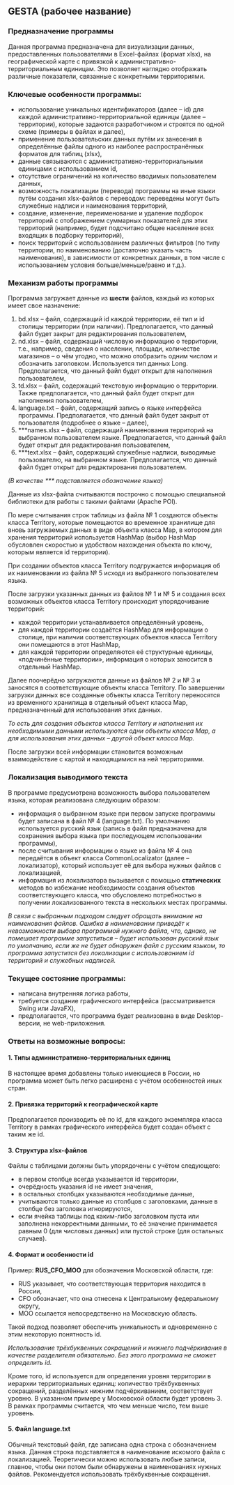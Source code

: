 ## GESTA (рабочее название)


### Предназначение программы
Данная программа предназначена для визуализации данных, предоставленных пользователями в Excel-файлах (формат xlsx), на географической карте с привязкой к административно-территориальным единицам. Это позволяет наглядно отображать различные показатели, связанные с конкретными территориями.

### Ключевые особенности программы:
- использование уникальных идентификаторов (далее – id) для каждой административно-территориальной единицы (далее – территории), которые задаются разработчиком и строятся по одной схеме (примеры в файлах и далее),
- применение пользовательских данных путём их занесения в определённые файлы одного из наиболее распространённых форматов для таблиц (xlsx),
- данные связываются с административно-территориальными единицами с использованием id,
- отсутствие ограничений на количество вводимых пользователем данных,
- возможность локализации (перевода) программы на иные языки путём создания xlsx-файлов с переводом: переведены могут быть служебные надписи и наименования территорий,
- создание, изменение, переименование и удаление подборок территорий с отображением суммарных показателей для этих территорий (например, будет подсчитано общее население всех входящих в подборку территорий),
- поиск территорий с использованием различных фильтров (по типу территории, по наименованию (достаточно указать часть наименования), в зависимости от конкретных данных, в том числе с использованием условия больше/меньше/равно и т.д.).


### Механизм работы программы
Программа загружает данные из __шести__ файлов, каждый из которых имеет свое назначение:
1. bd.xlsx – файл, содержащий id каждой территории, её тип и id столицы территории (при наличии). Предполагается, что данный файл будет закрыт для редактирования пользователем,
2. nd.xlsx – файл, содержащий числовую информацию о территории, т.е., например, сведения о населении, площади, количестве магазинов – о чём угодно, что можно отобразить одним числом и обозначить заголовком. Используется тип данных Long. Предполагается, что данный файл будет открыт для наполнения пользователем,
3. td.xlsx – файл, содержащий текстовую информацию о территории. Также предполагается, что данный файл будет открыт для наполнения пользователем,
4. language.txt – файл, содержащий запись о языке интерфейса программы. Предполагается, что данный файл будет закрыт от пользователя (подробнее о языке – далее),
5. ***names.xlsx – файл, содержащий наименования территорий на выбранном пользователем языке. Предполагается, что данный файл будет открыт для редактирования пользователем,
6. ***text.xlsx – файл, содержащий служебные надписи, выводимые пользователю, на выбранном языке. Предполагается, что данный файл будет открыт для редактирования пользователем.

*(В качестве *** подставляется обозначение языка)*

Данные из xlsx-файла считываются построчно с помощью специальной библиотеки для работы с такими файлами (Apache POI).

По мере считывания строк таблицы из файла № 1 создаются объекты класса Territory, которые помещаются во временное хранилище для вновь загружаемых данных в виде объекта класса Map, в котором для хранения территорий используется HashMap (выбор HashMap обусловлен скоростью и удобством нахождения объекта по ключу, которым является id территории).

При создании объектов класса Territory подгружается информация об их наименовании из файла № 5 исходя из выбранного пользователем языка.

После загрузки указанных данных из файлов № 1 и № 5 и создания всех возможных объектов класса Territory происходит упорядочивание территорий: 
- каждой территории устанавливается определённый уровень,
- для каждой территории создаётся HashMap для информации о столице, при наличии соответствующих объектов класса Territory они помещаются в этот HashMap,
- для каждой территории определяются её структурные единицы, «подчинённые территории», информация о которых заносится в отдельный HashMap.

Далее поочерёдно загружаются данные из файлов № 2 и № 3 и заносятся в соответствующие объекты класса Territory. По завершении загрузки данных все созданные объекты класса Territory переносятся из временного хранилища в отдельный объект класса Map, предназначенный для использования этих данных.

*То есть для создания объектов класса Territory и наполнения их необходимыми данными используются одни объекты класса Map, а для использования этих данных – другой объект класса Map.*

После загрузки всей информации становится возможным взаимодействие с картой и находящимися на ней территориями.

### Локализация выводимого текста
В программе предусмотрена возможность выбора пользователем языка, которая реализована следующим образом:
- информация о выбранном языке при первом запуске программы будет записана в файл № 4 (language.txt). По умолчанию используется русский язык (запись в файл предназначена для сохранения выбора языка при последующем использовании программы),
- после считывания информации о языке из файла № 4 она передаётся в объект класса CommonLocalizator (далее – локализатор), который использует её для выбора нужных файлов с локализацией,
- информация из локализатора вызывается с помощью **статических** методов во избежание необходимости создания объектов соответствующего класса, что обусловлено потребностью в получении локализованного текста в нескольких местах программы.

*В связи с выбранным подходом следует обращать внимание на наименования файлов. Ошибка в наименовании приведёт к невозможности выбора программой нужного файла, что, однако, не помешает программе запуститься – будет использован русский язык по умолчанию, если же не будет обнаружен файл с русским языком, то программа запустится без локализации с использованием id территорий и служебных надписей.*

### Текущее состояние программы:
- написана внутренняя логика работы,
- требуется создание графического интерфейса (рассматривается Swing или JavaFX),
- предполагается, что программа будет реализована в виде Desktop-версии, не web-приложения.

### Ответы на возможные вопросы:
#### 1. Типы административно-территориальных единиц
В настоящее время добавлены только имеющиеся в России, но программа может быть легко расширена с учётом особенностей иных стран.
#### 2. Привязка территорий к географической карте
Предполагается производить её по id, для каждого экземпляра класса Territory в рамках графического интерфейса будет создан объект с таким же id.

#### 3. Структура xlsx-файлов
Файлы с таблицами должны быть упорядочены с учётом следующего:
- в первом столбце всегда указывается id территории,
- очерёдность указания id не имеет значения,
- в остальных столбцах указываются необходимые данные,
- учитываются только данные из столбцов с заголовками, данные в столбце без заголовка игнорируются,
- если ячейка таблицы под каким-либо заголовком пуста или заполнена некорректными данными, то её значение принимается равным 0 (для числовых данных) или пустой строке (для остальных случаев).

#### 4. Формат и особенности id
Пример: **RUS_CFO_MOO** для обозначения Московской области, где:
- RUS указывает, что соответствующая территория находится в России,
- CFO обозначает, что она отнесена к Центральному федеральному округу,
- MOO ссылается непосредственно на Московскую область.

Такой подход позволяет обеспечить уникальность и одновременно с этим некоторую понятность id.

*Использование трёхбуквенных сокращений и нижнего подчёркивания в качестве разделителя обязательно. Без этого программа не сможет определить id.*

Кроме того, id используется для определения уровня территории в иерархии территориальных единиц: количество трёхбуквенных сокращений, разделённых нижним подчёркиванием, соответствует уровню. В указанном примере у Московской области будет уровень 3.
В рамках программы считается, что чем меньше число, тем выше уровень.

#### 5. Файл language.txt
Обычный текстовый файл, где записана одна строка с обозначением языка. Данная строка подставляется в наименование искомого файла с локализацией. Теоретически можно использовать любые записи, главное, чтобы они потом были обнаружены в наименованиях нужных файлов. Рекомендуется использовать трёхбуквенные сокращения.

